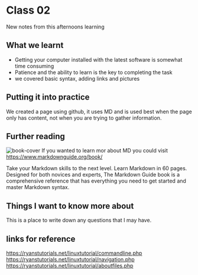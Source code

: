 # Class 02
New notes from this afternoons learning
## What we learnt
* Getting your computer installed with the latest software is somewhat time consuming
* Patience and the ability to learn is the key to completing the task
* we covered basic syntax, adding links and pictures  

## Putting it into practice
We created a page using github, it uses MD and is used best when the page only has content, not when you are trying to gather information.

## Further reading
![book-cover](https://user-images.githubusercontent.com/122787650/212730970-f850c698-1092-4123-9cab-dce2759c3373.jpg)
If you wanted to learn mor about MD you could visit <https://www.markdownguide.org/book/>

Take your Markdown skills to the next level.
Learn Markdown in 60 pages. Designed for both novices and experts, The Markdown Guide book is a comprehensive reference that has everything you need to get started and master Markdown syntax.

## Things I want to know more about
This is a place to write down any questions that I may have.

## links for reference

<https://ryanstutorials.net/linuxtutorial/commandline.php>
<https://ryanstutorials.net/linuxtutorial/navigation.php>
https://ryanstutorials.net/linuxtutorial/aboutfiles.php
